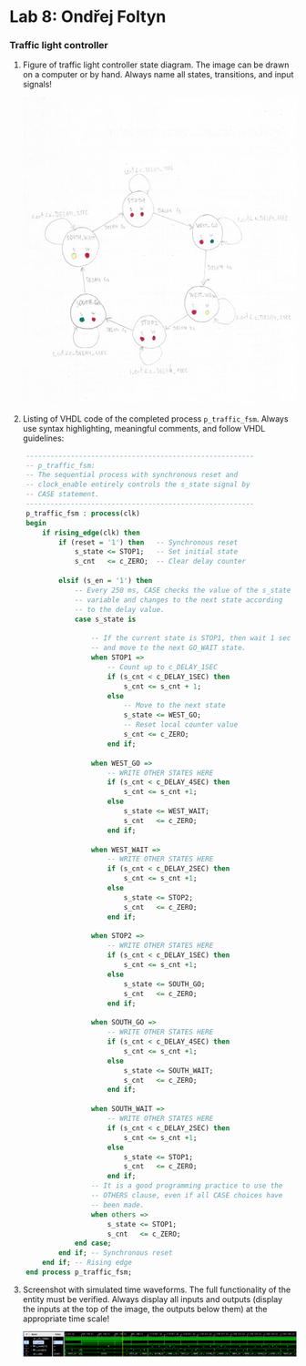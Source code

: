 # Lab 8: Ondřej Foltyn

### Traffic light controller

1. Figure of traffic light controller state diagram. The image can be drawn on a computer or by hand. Always name all states, transitions, and input signals!

   ![your figure](https://github.com/OndraFoltyn/digital-electronics-1/blob/main/labs/08-traffic_lights/images/Ru%C4%8Dn%C4%9B%20psan%C3%A9_2022-04-06_183604.jpg)

2. Listing of VHDL code of the completed process `p_traffic_fsm`. Always use syntax highlighting, meaningful comments, and follow VHDL guidelines:

```vhdl
    --------------------------------------------------------
    -- p_traffic_fsm:
    -- The sequential process with synchronous reset and 
    -- clock_enable entirely controls the s_state signal by 
    -- CASE statement.
    --------------------------------------------------------
    p_traffic_fsm : process(clk)
    begin
        if rising_edge(clk) then
            if (reset = '1') then   -- Synchronous reset
                s_state <= STOP1;   -- Set initial state
                s_cnt   <= c_ZERO;  -- Clear delay counter

            elsif (s_en = '1') then
                -- Every 250 ms, CASE checks the value of the s_state 
                -- variable and changes to the next state according 
                -- to the delay value.
                case s_state is

                    -- If the current state is STOP1, then wait 1 sec
                    -- and move to the next GO_WAIT state.
                    when STOP1 =>
                        -- Count up to c_DELAY_1SEC
                        if (s_cnt < c_DELAY_1SEC) then
                            s_cnt <= s_cnt + 1;
                        else
                            -- Move to the next state
                            s_state <= WEST_GO;
                            -- Reset local counter value
                            s_cnt <= c_ZERO;
                        end if;

                    when WEST_GO =>
                        -- WRITE OTHER STATES HERE
                        if (s_cnt < c_DELAY_4SEC) then 
                            s_cnt <= s_cnt +1; 
                        else
                            s_state <= WEST_WAIT;
                            s_cnt   <= c_ZERO;     
                        end if;
                        
                    when WEST_WAIT =>
                        -- WRITE OTHER STATES HERE
                        if (s_cnt < c_DELAY_2SEC) then 
                            s_cnt <= s_cnt +1; 
                        else
                            s_state <= STOP2;
                            s_cnt   <= c_ZERO;     
                        end if;    
                        
                    when STOP2 =>
                        -- WRITE OTHER STATES HERE
                        if (s_cnt < c_DELAY_1SEC) then 
                            s_cnt <= s_cnt +1; 
                        else
                            s_state <= SOUTH_GO;
                            s_cnt   <= c_ZERO;     
                        end if;    
                        
                    when SOUTH_GO =>
                        -- WRITE OTHER STATES HERE
                        if (s_cnt < c_DELAY_4SEC) then 
                            s_cnt <= s_cnt +1; 
                        else
                            s_state <= SOUTH_WAIT;
                            s_cnt   <= c_ZERO;     
                        end if;        
                    
                    when SOUTH_WAIT =>
                        -- WRITE OTHER STATES HERE
                        if (s_cnt < c_DELAY_2SEC) then 
                            s_cnt <= s_cnt +1; 
                        else
                            s_state <= STOP1;
                            s_cnt   <= c_ZERO;     
                        end if;         
                    -- It is a good programming practice to use the 
                    -- OTHERS clause, even if all CASE choices have 
                    -- been made.
                    when others =>
                        s_state <= STOP1;
                        s_cnt   <= c_ZERO;
                end case;
            end if; -- Synchronous reset
        end if; -- Rising edge
    end process p_traffic_fsm;
```

3. Screenshot with simulated time waveforms. The full functionality of the entity must be verified. Always display all inputs and outputs (display the inputs at the top of the image, the outputs below them) at the appropriate time scale!

   ![your figure](https://github.com/OndraFoltyn/digital-electronics-1/blob/main/labs/08-traffic_lights/images/waves.png)
